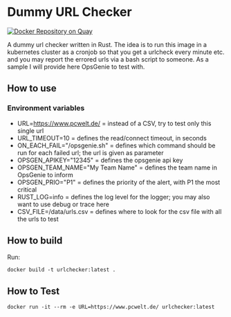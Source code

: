 # Dummy URL Checker

[![Docker Repository on Quay](https://quay.io/repository/ds2/url-checker/status "Docker Repository on Quay")](https://quay.io/repository/ds2/url-checker)

A dummy url checker written in Rust. The idea is to run this image in a kubernetes cluster as
a cronjob so that you get a urlcheck every minute etc. and you may report the errored urls
via a bash script to someone. As a sample I will provide here OpsGenie to test with.

## How to use

### Environment variables

* URL=https://www.pcwelt.de/ = instead of a CSV, try to test only this single url
* URL_TIMEOUT=10 = defines the read/connect timeout, in seconds
* ON_EACH_FAIL="/opsgenie.sh" = defines which command should be run for each failed url; the url is given as parameter
* OPSGEN_APIKEY="12345" = defines the opsgenie api key
* OPSGEN_TEAM_NAME="My Team Name" = defines the team name in OpsGenie to inform
* OPSGEN_PRIO="P1" = defines the priority of the alert, with P1 the most critical
* RUST_LOG=info = defines the log level for the logger; you may also want to use debug or trace here
* CSV_FILE=/data/urls.csv = defines where to look for the csv file with all the urls to test

## How to build

Run:

    docker build -t urlchecker:latest .

## How to Test

    docker run -it --rm -e URL=https://www.pcwelt.de/ urlchecker:latest

